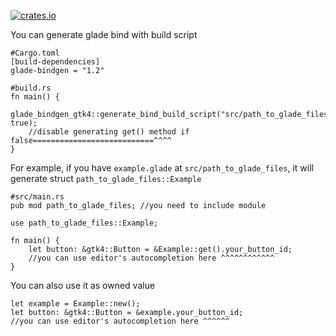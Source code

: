 [![crates.io](https://img.shields.io/crates/v/glade-bindgen.svg)](https://crates.io/crates/glade-bindgen)

You can generate glade bind with build script

```
#Cargo.toml
[build-dependencies]
glade-bindgen = "1.2"
```


```
#build.rs
fn main() {
    glade_bindgen_gtk4::generate_bind_build_script("src/path_to_glade_files", true);
    //disable generating get() method if false===========================^^^^
}
```
For example, if you have `example.glade` at `src/path_to_glade_files`,
it will generate struct `path_to_glade_files::Example`

```
#src/main.rs
pub mod path_to_glade_files; //you need to include module

use path_to_glade_files::Example;

fn main() {
    let button: &gtk4::Button = &Example::get().your_button_id;
    //you can use editor's autocompletion here ^^^^^^^^^^^^
}
```

You can also use it as owned value
```
let example = Example::new();
let button: &gtk4::Button = &example.your_button_id;
//you can use editor's autocompletion here ^^^^^^
```
